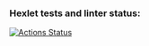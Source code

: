 ### Hexlet tests and linter status:
[![Actions Status](https://github.com/Olga877/python-project-50/actions/workflows/hexlet-check.yml/badge.svg)](https://github.com/Olga877/python-project-50/actions)